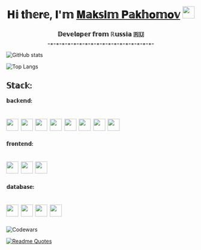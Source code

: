 <h1 align="center">𝐇𝕚 𝐭𝕙𝕖𝐫𝕖, 𝐈'𝕞 <a href="https://tgrm.github.io/maksimpakhomov1510" target="_blank">𝐌𝕒𝐤𝕤𝐢𝕞 𝐏𝕒𝐤𝕙𝐨𝕞𝐨𝕧</a> 
<img src="https://github.com/blackcater/blackcater/raw/main/images/Hi.gif" height="32"/></h1>
<h3 align="center">𝔻𝕖𝕧𝕖𝕝𝕠𝕡𝕖𝕣 𝕗𝕣𝕠𝕞 ℝ𝕦𝕤𝕤𝕚𝕒 🇷🇺<br>₋₌₋₌₋₌₋₌₋₌₋₌₋₌₋₌₋₌₋₌₋₌₋₌₋₌₋₌₋₌₋₌₋₌₋₌₋</h3>

![GitHub stats](https://github-readme-stats.vercel.app/api?username=MaksimPakhomov22&show_icons=true&bg_color=00000000&rank_icon=github&text_color=ffff99&title_color=0099ff&icon_color=0099ff)

![Top Langs](https://github-readme-stats.vercel.app/api/top-langs/?username=MaksimPakhomov22&hide_progress=true&bg_color=00000000&text_color=ffff99&title_color=0099ff&icon_color=0099ff)

<h2 align="left">𝕊𝕥𝕒𝕔𝕜:</h2>
<h4 align="left">𝕓𝕒𝕔𝕜𝕖𝕟𝕕:</h4>
<h1> 
<img src="https://img.shields.io/badge/python-3670A0?style=for-the-badge&logo=python&logoColor=ffdd54" height="32"/>
<img src="https://img.shields.io/badge/django-%23092E20.svg?style=for-the-badge&logo=django&logoColor=white" height="32"/>
<img src="https://img.shields.io/badge/DJANGO-REST-ff1709?style=for-the-badge&logo=django&logoColor=white&color=ff1709&labelColor=gray" height="32"/>
<img src="https://img.shields.io/badge/FastAPI-005571?style=for-the-badge&logo=fastapi" height="32"/>
<img src="https://img.shields.io/badge/celery-%23a9cc54.svg?style=for-the-badge&logo=celery&logoColor=ddf4a4" height="32"/>
<img src="https://img.shields.io/badge/docker-%230db7ed.svg?style=for-the-badge&logo=docker&logoColor=white" height="32"/>
<img src="https://img.shields.io/badge/nginx-%23009639.svg?style=for-the-badge&logo=nginx&logoColor=white" height="32"/>
<img src="https://img.shields.io/badge/gunicorn-%298729.svg?style=for-the-badge&logo=gunicorn&logoColor=white" height="32"/>
</h1>
<h4 align="left">𝕗𝕣𝕠𝕟𝕥𝕖𝕟𝕕:</h4>
<h1> 
<img src="https://img.shields.io/badge/html5-%23E34F26.svg?style=for-the-badge&logo=html5&logoColor=white" height="32"/>
<img src="https://img.shields.io/badge/css3-%231572B6.svg?style=for-the-badge&logo=css3&logoColor=white" height="32"/>
<img src="https://img.shields.io/badge/bootstrap-%238511FA.svg?style=for-the-badge&logo=bootstrap&logoColor=white" height="32"/>
</h1>
<h4 align="left">𝕕𝕒𝕥𝕒𝕓𝕒𝕤𝕖:</h4>
<h1> 
<img src="https://img.shields.io/badge/postgres-%23316192.svg?style=for-the-badge&logo=postgresql&logoColor=white" height="32"/>
<img src="https://img.shields.io/badge/MongoDB-%234ea94b.svg?style=for-the-badge&logo=mongodb&logoColor=white" height="32"/>
<img src="https://img.shields.io/badge/mysql-%2300f.svg?style=for-the-badge&logo=mysql&logoColor=white" height="32"/>
<img src="https://img.shields.io/badge/sqlite-%2307405e.svg?style=for-the-badge&logo=sqlite&logoColor=white" height="32"/>
</h1>

![Codewars](https://www.codewars.com/users/MaksimPakhomov22/badges/micro)

[![Readme Quotes](https://quotes-github-readme.vercel.app/api?type=horizontal&theme=dark)](https://github.com/piyushsuthar/github-readme-quotes)

